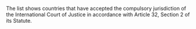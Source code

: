 The list shows countries that have accepted the compulsory jurisdiction of the International Court of Justice in accordance with Article 32, Section 2 of its Statute.